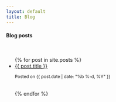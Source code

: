```yaml
---
layout: default
title: Blog
---
```


#### Blog posts
<br/>
<!---------Loops through all posts---------------->
<ul class="posts">
  {% for post in site.posts %}
    <li>
     <a href="{{ post.url }}">
        {{ post.title }}
      </a>
      <p><small class="date">Posted on {{ post.date | date: "%b %-d, %Y" }}</small></p>
    </li>
    <br/>
  {% endfor %}
</ul>
